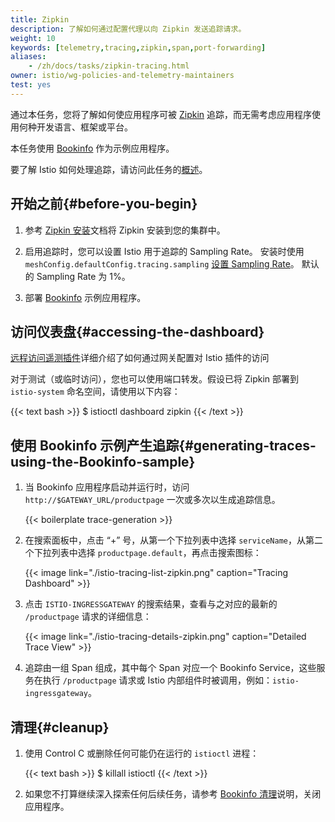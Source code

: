 ```yaml
---
title: Zipkin
description: 了解如何通过配置代理以向 Zipkin 发送追踪请求。
weight: 10
keywords: [telemetry,tracing,zipkin,span,port-forwarding]
aliases:
    - /zh/docs/tasks/zipkin-tracing.html
owner: istio/wg-policies-and-telemetry-maintainers
test: yes
---
```


通过本任务，您将了解如何使应用程序可被 [Zipkin](https://zipkin.io/) 追踪，而无需考虑应用程序使用何种开发语言、框架或平台。

本任务使用 [Bookinfo](/zh/docs/examples/bookinfo/) 作为示例应用程序。

要了解 Istio 如何处理追踪，请访问此任务的[概述](../overview/)。

## 开始之前{#before-you-begin}

1. 参考 [Zipkin 安装](/zh/docs/setup/install/istioctl)文档将 Zipkin 安装到您的集群中。

1. 启用追踪时，您可以设置 Istio 用于追踪的 Sampling Rate。
   安装时使用 `meshConfig.defaultConfig.tracing.sampling` [设置 Sampling Rate](/zh/docs/tasks/observability/distributed-tracing/configurability/#customizing-trace-sampling)。
   默认的 Sampling Rate 为 1%。
    
1. 部署 [Bookinfo](/zh/docs/examples/bookinfo/#deploying-the-application) 示例应用程序。

## 访问仪表盘{#accessing-the-dashboard}

[远程访问遥测插件](/zh/docs/tasks/observability/gateways)详细介绍了如何通过网关配置对 Istio 插件的访问

对于测试（或临时访问），您也可以使用端口转发。假设已将 Zipkin 部署到 `istio-system` 命名空间，请使用以下内容：

{{< text bash >}}
$ istioctl dashboard zipkin
{{< /text >}}

## 使用 Bookinfo 示例产生追踪{#generating-traces-using-the-Bookinfo-sample}

1. 当 Bookinfo 应用程序启动并运行时，访问 `http://$GATEWAY_URL/productpage` 一次或多次以生成追踪信息。

    {{< boilerplate trace-generation >}}

1. 在搜索面板中，点击 “+” 号，从第一个下拉列表中选择 `serviceName`，从第二个下拉列表中选择 `productpage.default`，再点击搜索图标：

    {{< image link="./istio-tracing-list-zipkin.png" caption="Tracing Dashboard" >}}

1. 点击 `ISTIO-INGRESSGATEWAY` 的搜索结果，查看与之对应的最新的 `/productpage` 请求的详细信息：

    {{< image link="./istio-tracing-details-zipkin.png" caption="Detailed Trace View" >}}

1. 追踪由一组 Span 组成，其中每个 Span 对应一个 Bookinfo Service，这些服务在执行 `/productpage` 请求或 Istio 内部组件时被调用，例如：`istio-ingressgateway`。

## 清理{#cleanup}

1. 使用 Control C 或删除任何可能仍在运行的 `istioctl` 进程：

    {{< text bash >}}
    $ killall istioctl
    {{< /text >}}

1. 如果您不打算继续深入探索任何后续任务，请参考 [Bookinfo 清理](/zh/docs/examples/bookinfo/#cleanup)说明，关闭应用程序。


